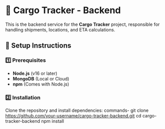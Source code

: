 # 🚚 Cargo Tracker - Backend

This is the backend service for the **Cargo Tracker** project, responsible for handling shipments, locations, and ETA calculations.

## 🔧 Setup Instructions

### 1️⃣ Prerequisites
- **Node.js** (v16 or later)
- **MongoDB** (Local or Cloud)
- **npm** (Comes with Node.js)

### 2️⃣ Installation
Clone the repository and install dependencies:
commands-
git clone https://github.com/your-username/cargo-tracker-backend.git
cd cargo-tracker-backend
npm install
